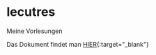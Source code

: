 # lecutres
Meine Vorlesungen

Das Dokument findet man [HIER](https://raw.githubusercontent.com/git-fabus/lecutres/main/notes.pdf){:target="_blank"}

